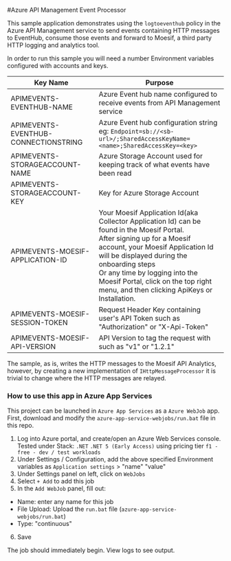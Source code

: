 #Azure API Management Event Processor

This sample application demonstrates using the `logtoeventhub` policy in the Azure API Management service to send events containing HTTP messages to EventHub, consume those events and forward to Moesif, a third party HTTP logging and analytics tool.

In order to run this sample you will need a number Environment variables configured with accounts and keys.

| Key Name | Purpose |
|----------|---------|
| APIMEVENTS-EVENTHUB-NAME  | Azure Event hub name configured to receive events from API Management service|
| APIMEVENTS-EVENTHUB-CONNECTIONSTRING | Azure Event hub configuration string eg: `Endpoint=sb://<sb-url>/;SharedAccessKeyName=<name>;SharedAccessKey=<key>` |
| APIMEVENTS-STORAGEACCOUNT-NAME | Azure Storage Account used for keeping track of what events have been read |
| APIMEVENTS-STORAGEACCOUNT-KEY | Key for Azure Storage Account|
| APIMEVENTS-MOESIF-APPLICATION-ID | Your Moesif Application Id(aka Collector Application Id) can be found in the Moesif Portal.<br> After signing up for a Moesif account, your Moesif Application Id will be displayed during the onboarding steps<br> Or any time by logging into the Moesif Portal, click on the top right menu, and then clicking ApiKeys or Installation. |  
| APIMEVENTS-MOESIF-SESSION-TOKEN | Request Header Key containing user's API Token such as "Authorization" or "X-Api-Token"|
| APIMEVENTS-MOESIF-API-VERSION | API Version to tag the request with such as "v1" or "1.2.1" |

The sample, as is, writes the HTTP messages to the Moesif API Analytics, however, by creating a new implementation of `IHttpMessageProcessor` it is trivial to change where the HTTP messages are relayed.

### How to use this app in Azure App Services


This project can be launched in `Azure App Services` as a `Azure WebJob` app.
First, download and modify the `azure-app-service-webjobs/run.bat` file in this repo.

1. Log into Azure portal, and create/open an Azure Web Services console.
    Tested under Stack: `.NET` `.NET 5 (Early Access)` using pricing tier `f1 - free - dev / test workloads`
2. Under Settings / Configuration, add the above specified Environment variables as 
   `Application settings` > "name" "value"
3. Under Settings panel on left, click on `WebJobs`
4. Select `+ Add` to add this job
5. In the `Add WebJob` panel, fill out:
  - Name: enter any name for this job
  - File Upload: Upload the `run.bat` file (`azure-app-service-webjobs/run.bat`)
  - Type: "continuous"
6. Save

The job should immediately begin. View logs to see output.
